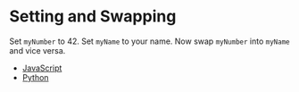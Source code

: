 # Setting and Swapping

Set `myNumber` to 42. Set `myName` to your name. Now swap `myNumber` into `myName` and vice versa.

- [JavaScript](JavaScript/index.js)
- [Python](Python/main.py)